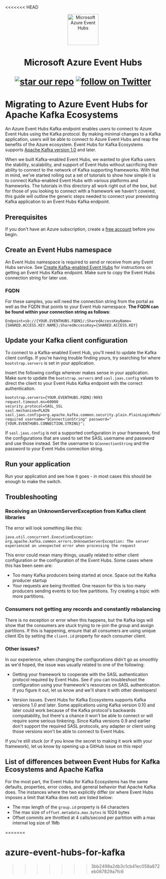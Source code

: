 <<<<<<< HEAD
<p align="center">
  <img src="event-hubs.png" alt="Microsoft Azure Event Hubs" width="100"/>
</p>

<h1 align="center">Microsoft Azure Event Hubs
<p align="center">
  <a href="#star-our-repo">
        <img src="https://img.shields.io/github/stars/azure/azure-event-hubs-for-kafka.svg?style=social&label=Stars"
            alt="star our repo"></a>
  <a href="https://twitter.com/intent/follow?screen_name=azureeventhubs" target="_blank">
        <img src="https://img.shields.io/twitter/url/http/shields.io.svg?style=social&label=Follow%20@azureeventhubs"
            alt="follow on Twitter"></a>
</p></h1>

# Migrating to Azure Event Hubs for Apache Kafka Ecosystems

An Azure Event Hubs Kafka endpoint enables users to connect to Azure Event Hubs using the Kafka protocol. By making minimal changes to a Kafka application, users will be able to connect to Azure Event Hubs and reap the benefits of the Azure ecosystem. Event Hubs for Kafka Ecosystems supports [Apache Kafka version 1.0](https://kafka.apache.org/10/documentation.html) and later.

When we built Kafka-enabled Event Hubs, we wanted to give Kafka users the stability, scalability, and support of Event Hubs without sacrificing their ability to connect to the network of Kafka supporting frameworks. With that in mind, we've started rolling out a set of tutorials to show how simple it is to connect Kafka-enabled Event Hubs with various platforms and frameworks. The tutorials in this directory all work right out of the box, but for those of you looking to connect with a framework we haven't covered, this guide will outline the generic steps needed to connect your preexisting Kafka application to an Event Hubs Kafka endpoint.

## Prerequisites

If you don't have an Azure subscription, create a [free account](https://azure.microsoft.com/free/?ref=microsoft.com&utm_source=microsoft.com&utm_medium=docs&utm_campaign=visualstudio) before you begin.

## Create an Event Hubs namespace

An Event Hubs namespace is required to send or receive from any Event Hubs service. See [Create Kafka-enabled Event Hubs](https://docs.microsoft.com/azure/event-hubs/event-hubs-create-kafka-enabled) for instructions on getting an Event Hubs Kafka endpoint. Make sure to copy the Event Hubs connection string for later use.

### FQDN

For these samples, you will need the connection string from the portal as well as the FQDN that points to your Event Hub namespace. **The FQDN can be found within your connection string as follows**:

```
Endpoint=sb://{YOUR.EVENTHUBS.FQDN}/;SharedAccessKeyName={SHARED.ACCESS.KEY.NAME};SharedAccessKey={SHARED.ACCESS.KEY}
```

## Update your Kafka client configuration

To connect to a Kafka-enabled Event Hub, you'll need to update the Kafka client configs. If you're having trouble finding yours, try searching for where `bootstrap.servers` is set in your application.

Insert the following configs wherever makes sense in your application. Make sure to update the `bootstrap.servers` and `sasl.jaas.config` values to direct the client to your Event Hubs Kafka endpoint with the correct authentication. 

```
bootstrap.servers={YOUR.EVENTHUBS.FQDN}:9093
request.timeout.ms=60000
security.protocol=SASL_SSL
sasl.mechanism=PLAIN
sasl.jaas.config=org.apache.kafka.common.security.plain.PlainLoginModule required username="$ConnectionString" password="{YOUR.EVENTHUBS.CONNECTION.STRING}";
``` 

If `sasl.jaas.config` is not a supported configuration in your framework, find the configurations that are used to set the SASL username and password and use those instead. Set the username to `$ConnectionString` and the password to your Event Hubs connection string.

## Run your application

Run your application and see how it goes - in most cases this should be enough to make the switch. 

## Troubleshooting

### Receiving an UnknownServerException from Kafka client libraries

The error will look something like this:
```
java.util.concurrent.ExecutionException: org.apache.kafka.common.errors.UnknownServerException: The server experienced an unexpected error when processing the request
```
This error could mean many things, usually related to either client configuration or the configuration of the Event Hubs. Some cases where this has been seen are:

* Too many Kafka producers being started at once. Space out the Kafka producer startup
* Your requests are being throttled. One reason for this is too many producers sending events to too few partitions. Try creating a topic with more partitions.

### Consumers not getting any records and constantly rebalancing

There is no exception or error when this happens, but the Kafka logs will show that the consumers are stuck trying to re-join the group and assign partitions. If this is happening, ensure that all consumers are using unique client IDs by setting the `client.id` property for each consumer client. 

### Other issues? 
In our experience, when changing the configurations didn't go as smoothly as we'd hoped, the issue was usually related to one of the following:

* Getting your framework to cooperate with the SASL authentication protocol required by Event Hubs. See if you can troubleshoot the configuration using your framework's resources on SASL authentication. If you figure it out, let us know and we'll share it with other developers!

* Version issues. Event Hubs for Kafka Ecosystems supports Kafka versions 1.0 and later. Some applications using Kafka version 0.10 and later could work because of the Kafka protocol's backwards compatability, but there's a chance it won't be able to connect or will require some serious tinkering. Since Kafka versions 0.9 and earlier don't support the required SASL protocols, any adapter or client using those versions won't be able to connect to Event Hubs.

If you're still stuck (or if you know the secret to making it work with your framework), let us know by opening up a GitHub issue on this repo!

## List of differences between Event Hubs for Kafka Ecosystems and Apache Kafka

For the most part, the Event Hubs for Kafka Ecosystems has the same defaults, properties, error codes, and general behavior that Apache Kafka does. The instances where the two explicitly differ (or where Event Hubs imposes a limit that Kafka does not) are listed below:

* The max length of the `group.id` property is 64 characters
* The max size of `offset.metadata.max.bytes` is 1024 bytes
* Offset commits are throttled at 4 calls/second per partition with a max internal log size of 1Mb

=======
# azure-event-hubs-for-kafka
>>>>>>> 3bb2498a2db3c1cb41ec058a872eb067829a7fc6
